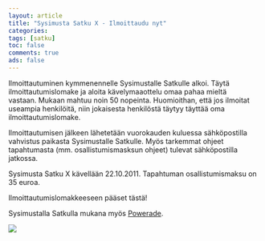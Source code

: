 ```yaml
--- 
layout: article 
title: "Sysimusta Satku X - Ilmoittaudu nyt" 
categories: 
tags: [satku]
toc: false 
comments: true 
ads: false 
--- 
```


Ilmoittautuminen kymmenennelle Sysimustalle Satkulle alkoi. Täytä
ilmoittautumislomake ja aloita kävelymaaottelu omaa pahaa mieltä
vastaan. Mukaan mahtuu noin 50 nopeinta. Huomioithan, että jos ilmoitat
useampia henkilöitä, niin jokaisesta henkilöstä täytyy täyttää oma
ilmoittautumislomake.

Ilmoittautumisen jälkeen lähetetään vuorokauden kuluessa sähköpostilla
vahvistus paikasta Sysimustalle Satkulle. Myös tarkemmat ohjeet
tapahtumasta (mm. osallistumismasksun ohjeet) tulevat sähköpostilla
jatkossa. 

Sysimusta Satku X kävellään 22.10.2011. Tapahtuman osallistumismaksu on
35 euroa. 

Ilmoittautumislomakkeeseen pääset tästä!

Sysimustalla Satkulla mukana
myös [Powerade](http://www.powerade.com/nordic/home.html).

![](http://kerkesix.fi/Media/Default/BlogPost/blog/Powerade.jpg)

